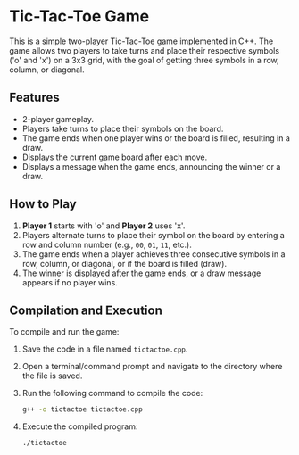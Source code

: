 # Tic-Tac-Toe Game

This is a simple two-player Tic-Tac-Toe game implemented in C++. The game allows two players to take turns and place their respective symbols ('o' and 'x') on a 3x3 grid, with the goal of getting three symbols in a row, column, or diagonal.

## Features

- 2-player gameplay.
- Players take turns to place their symbols on the board.
- The game ends when one player wins or the board is filled, resulting in a draw.
- Displays the current game board after each move.
- Displays a message when the game ends, announcing the winner or a draw.

## How to Play

1. **Player 1** starts with 'o' and **Player 2** uses 'x'.
2. Players alternate turns to place their symbol on the board by entering a row and column number (e.g., `00`, `01`, `11`, etc.).
3. The game ends when a player achieves three consecutive symbols in a row, column, or diagonal, or if the board is filled (draw).
4. The winner is displayed after the game ends, or a draw message appears if no player wins.

## Compilation and Execution

To compile and run the game:

1. Save the code in a file named `tictactoe.cpp`.
2. Open a terminal/command prompt and navigate to the directory where the file is saved.
3. Run the following command to compile the code:

   ```bash
   g++ -o tictactoe tictactoe.cpp
4. Execute the compiled program:
   ```bash
   ./tictactoe


